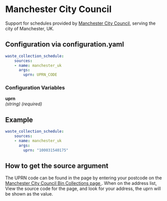 # Manchester City Council

Support for schedules provided by [Manchester City
Council](https://www.manchester.gov.uk/bincollections/), serving the
city of Manchester, UK.

## Configuration via configuration.yaml

```yaml
waste_collection_schedule:
    sources:
    - name: manchester_uk
      args:
        uprn: UPRN_CODE
```

### Configuration Variables

**uprn**  
*(string) (required)*

## Example

```yaml
waste_collection_schedule:
    sources:
    - name: manchester_uk
      args:
        uprn: "100031540175"
```

## How to get the source argument

The UPRN code can be found in the page by entering your postcode on the
[Manchester City Council Bin Collections page
](https://www.manchester.gov.uk/bincollections/).  When on the address list, 
View the source code for the page, and look for your address, the uprn will be
shown as the value.
